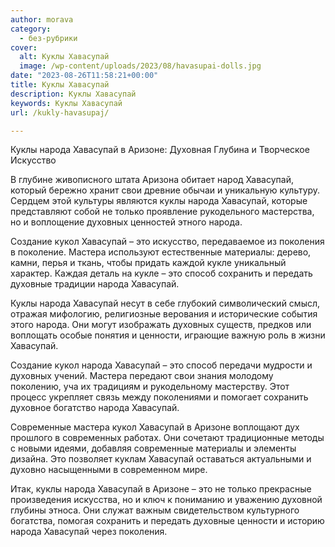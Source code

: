 ```yaml
---
author: morava
category:
  - без-рубрики
cover:
  alt: Куклы Хавасупай
  image: /wp-content/uploads/2023/08/havasupai-dolls.jpg
date: "2023-08-26T11:58:21+00:00"
title: Куклы Хавасупай
description: Куклы Хавасупай
keywords: Куклы Хавасупай
url: /kukly-havasupaj/

---
```

Куклы народа Хавасупай в Аризоне: Духовная Глубина и Творческое Искусство

В глубине живописного штата Аризона обитает народ Хавасупай, который бережно хранит свои древние обычаи и уникальную культуру. Сердцем этой культуры являются куклы народа Хавасупай, которые представляют собой не только проявление рукодельного мастерства, но и воплощение духовных ценностей этного народа.

Создание кукол Хавасупай – это искусство, передаваемое из поколения в поколение. Мастера используют естественные материалы: дерево, камни, перья и ткань, чтобы придать каждой кукле уникальный характер. Каждая деталь на кукле – это способ сохранить и передать духовные традиции народа Хавасупай.

Куклы народа Хавасупай несут в себе глубокий символический смысл, отражая мифологию, религиозные верования и исторические события этого народа. Они могут изображать духовных существ, предков или воплощать особые понятия и ценности, играющие важную роль в жизни Хавасупай.

Создание кукол народа Хавасупай – это способ передачи мудрости и духовных учений. Мастера передают свои знания молодому поколению, уча их традициям и рукодельному мастерству. Этот процесс укрепляет связь между поколениями и помогает сохранить духовное богатство народа Хавасупай.

Современные мастера кукол Хавасупай в Аризоне воплощают дух прошлого в современных работах. Они сочетают традиционные методы с новыми идеями, добавляя современные материалы и элементы дизайна. Это позволяет куклам Хавасупай оставаться актуальными и духовно насыщенными в современном мире.

Итак, куклы народа Хавасупай в Аризоне – это не только прекрасные произведения искусства, но и ключ к пониманию и уважению духовной глубины этноса. Они служат важным свидетельством культурного богатства, помогая сохранить и передать духовные ценности и историю народа Хавасупай через поколения.

